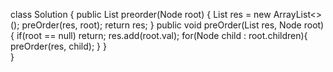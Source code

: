 class Solution {
    public List<Integer> preorder(Node root) {
        List<Integer> res = new ArrayList<>();
        preOrder(res, root);
        return res;
    }
    public void preOrder(List<Integer> res, Node root){
        if(root == null)
            return;
        res.add(root.val);
        for(Node child : root.children){
            preOrder(res, child);
        }
    }   
}